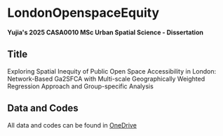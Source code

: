 # LondonOpenspaceEquity

**Yujia's 2025 CASA0010 MSc Urban Spatial Science - Dissertation**

## Title 
Exploring Spatial Inequity of Public Open Space Accessibility in London: Network-Based Ga2SFCA with Multi-scale Geographically Weighted Regression Approach and Group-specific Analysis

## Data and Codes
All data and codes can be found in [OneDrive](https://liveuclac-my.sharepoint.com/:f:/g/personal/ucfnyma_ucl_ac_uk/Er9o6WeToG5Br--t8G5y7YoBcUCTiUXrwDYpM9yLXVNH9w)
